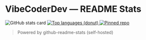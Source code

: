 # VibeCoderDev — README Stats

<picture>
  <source
    srcset="http://github-readme-stats-brown-seven-64.vercel.app/api?username=codingvibedev
      &show_icons=true
      &rank_icon=percentile
      &include_all_commits=true
      &hide_rank=false
      &title_color=c084fc
      &text_color=e5e7eb
      &icon_color=a78bfa
      &border_color=312e81
      &bg_color=20,0f172a,111827
      &hide_border=true" 
    media="(prefers-color-scheme: dark)" />
  <source
    srcset="http://github-readme-stats-brown-seven-64.vercel.app/api?username=codingvibedev
      &show_icons=true
      &rank_icon=percentile
      &include_all_commits=true
      &hide_rank=false
      &title_color=6d28d9
      &text_color=0b1221
      &icon_color=7c3aed
      &border_color=ede9fe
      &bg_color=ffffff
      &hide_border=true" 
    media="(prefers-color-scheme: light), (prefers-color-scheme: no-preference)" />
  <img alt="GitHub stats card" src="http://github-readme-stats-brown-seven-64.vercel.app/api?username=codingvibedev&show_icons=true" />
</picture>

<!-- Top Languages (donut layout) -->
<a href="https://github.com/anuraghazra/github-readme-stats">
  <img
    src="http://github-readme-stats-brown-seven-64.vercel.app/api/top-langs/?username=codingvibedev
      &layout=donut
      &title_color=c084fc
      &text_color=e5e7eb
      &icon_color=a78bfa
      &border_color=312e81
      &bg_color=20,0f172a,111827
      &hide_border=true" 
    alt="Top languages (donut)" />
</a>

<!-- Optional: Pin a repo -->
<a href="https://github.com/codingvibedev/codingvibedev-site">
  <img
    src="http://github-readme-stats-brown-seven-64.vercel.app/api/pin/?username=codingvibedev&repo=codingvibedev-site
      &title_color=c084fc
      &text_color=e5e7eb
      &icon_color=a78bfa
      &border_color=312e81
      &bg_color=20,0f172a,111827
      &hide_border=true" 
    alt="Pinned repo" />
</a>

> Powered by github-readme-stats (self-hosted)
